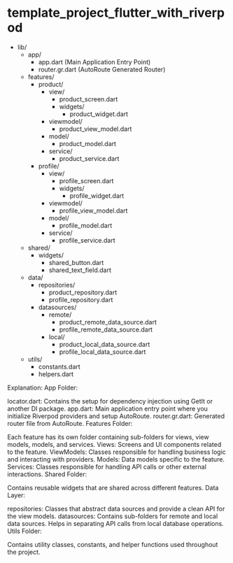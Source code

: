 # template_project_flutter_with_riverpod

- lib/
  - app/
    - app.dart (Main Application Entry Point)
    - router.gr.dart (AutoRoute Generated Router)
  - features/
    - product/
      - view/
        - product_screen.dart
        - widgets/
          - product_widget.dart
      - viewmodel/
        - product_view_model.dart
      - model/
        - product_model.dart
      - service/
        - product_service.dart
    - profile/
      - view/
        - profile_screen.dart
        - widgets/
          - profile_widget.dart
      - viewmodel/
        - profile_view_model.dart
      - model/
        - profile_model.dart
      - service/
        - profile_service.dart
  - shared/
    - widgets/
      - shared_button.dart
      - shared_text_field.dart
  - data/
    - repositories/
      - product_repository.dart
      - profile_repository.dart
    - datasources/
      - remote/
        - product_remote_data_source.dart
        - profile_remote_data_source.dart
      - local/
        - product_local_data_source.dart
        - profile_local_data_source.dart
  - utils/
    - constants.dart
    - helpers.dart


Explanation:
App Folder:

locator.dart: Contains the setup for dependency injection using GetIt or another DI package.
app.dart: Main application entry point where you initialize Riverpod providers and setup AutoRoute.
router.gr.dart: Generated router file from AutoRoute.
Features Folder:

Each feature has its own folder containing sub-folders for views, view models, models, and services.
Views: Screens and UI components related to the feature.
ViewModels: Classes responsible for handling business logic and interacting with providers.
Models: Data models specific to the feature.
Services: Classes responsible for handling API calls or other external interactions.
Shared Folder:

Contains reusable widgets that are shared across different features.
Data Layer:

repositories: Classes that abstract data sources and provide a clean API for the view models.
datasources: Contains sub-folders for remote and local data sources. Helps in separating API calls from local database operations.
Utils Folder:

Contains utility classes, constants, and helper functions used throughout the project.
